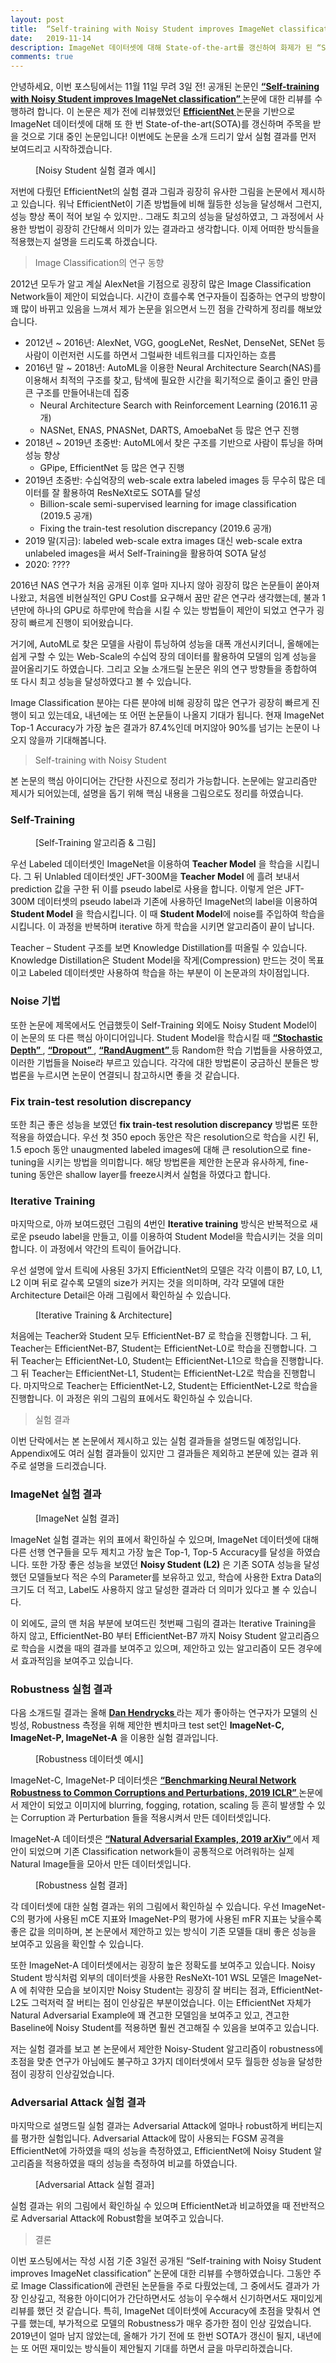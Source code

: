 ```yaml
---
layout: post
title:  “Self-training with Noisy Student improves ImageNet classification 논문 Review”
date:   2019-11-14
description: ImageNet 데이터셋에 대해 State-of-the-art를 갱신하여 화제가 된 “Self-training with Noisy Student improves ImageNet classification” 논문에 대한 리뷰를 수행하였습니다.
comments: true
---
```


안녕하세요, 이번 포스팅에서는 11월 11일 무려 3일 전! 공개된 논문인 
 <a href="https://arxiv.org/pdf/1911.04252.pdf" target="_blank"><b> “Self-training with Noisy Student improves ImageNet classification” </b></a> 
논문에 대한 리뷰를 수행하려 합니다. 이 논문은 제가 전에 리뷰했었던 
<a href="https://hoya012.github.io/blog/EfficientNet-review/" target="_blank"><b> EfficientNet </b></a>
논문을 기반으로 ImageNet 데이터셋에 대해 또 한 번 State-of-the-art(SOTA)를 갱신하며 주목을 받을 것으로 기대 중인 논문입니다! 이번에도 논문을 소개 드리기 앞서 실험 결과를 먼저 보여드리고 시작하겠습니다.

<figure>
	<img src="{{ '/assets/img/noisy_student/1.PNG' | prepend: site.baseurl }}" alt=""> 
	<figcaption> [Noisy Student 실험 결과 예시] </figcaption>
</figure> 
저번에 다뤘던 EfficientNet의 실험 결과 그림과 굉장히 유사한 그림을 논문에서 제시하고 있습니다. 워낙 EfficientNet이 기존 방법들에 비해 월등한 성능을 달성해서 그런지, 성능 향상 폭이 적어 보일 수 있지만.. 그래도 최고의 성능을 달성하였고, 그 과정에서 사용한 방법이 굉장히 간단해서 의미가 있는 결과라고 생각합니다. 이제 어떠한 방식들을 적용했는지 설명을 드리도록 하겠습니다.

<blockquote> Image Classification의 연구 동향 </blockquote>
2012년 모두가 알고 계실 AlexNet을 기점으로 굉장히 많은 Image Classification Network들이 제안이 되었습니다. 시간이 흐를수록 연구자들이 집중하는 연구의 방향이 꽤 많이 바뀌고 있음을 느껴서 제가 논문을 읽으면서 느낀 점을 간략하게 정리를 해보았습니다.

- 2012년 ~ 2016년: AlexNet, VGG, googLeNet, ResNet, DenseNet, SENet 등 사람이 이런저런 시도를 하면서 그럴싸한 네트워크를 디자인하는 흐름
- 2016년 말 ~ 2018년: AutoML을 이용한 Neural Architecture Search(NAS)를 이용해서 최적의 구조를 찾고, 탐색에 필요한 시간을 획기적으로 줄이고 줄인 만큼 큰 구조를 만들어내는데 집중
   - Neural Architecture Search with Reinforcement Learning (2016.11 공개)
   - NASNet, ENAS, PNASNet, DARTS, AmoebaNet 등 많은 연구 진행 
- 2018년 ~ 2019년 초중반: AutoML에서 찾은 구조를 기반으로 사람이 튜닝을 하며 성능 향상
   - GPipe, EfficientNet 등 많은 연구 진행
- 2019년 초중반: 수십억장의 web-scale extra labeled images 등 무수히 많은 데이터를 잘 활용하여 ResNeXt로도 SOTA를 달성
   - Billion-scale semi-supervised learning for image classification (2019.5 공개)
   - Fixing the train-test resolution discrepancy (2019.6 공개)
- 2019 말(지금): labeled web-scale extra images 대신 web-scale extra unlabeled images을 써서 Self-Training을 활용하여 SOTA 달성
- 2020: ????

2016년 NAS 연구가 처음 공개된 이후 얼마 지나지 않아 굉장히 많은 논문들이 쏟아져 나왔고, 처음엔 비현실적인 GPU Cost를 요구해서 꿈만 같은 연구라 생각했는데, 불과 1년만에 하나의 GPU로 하루만에 학습을 시킬 수 있는 방법들이 제안이 되었고 연구가 굉장히 빠르게 진행이 되어왔습니다. 

거기에, AutoML로 찾은 모델을 사람이 튜닝하여 성능을 대폭 개선시키더니, 올해에는 쉽게 구할 수 있는 Web-Scale의 수십억 장의 데이터를 활용하여 모델의 임계 성능을 끌어올리기도 하였습니다. 그리고 오늘 소개드릴 논문은 위의 연구 방향들을 종합하여 또 다시 최고 성능을 달성하였다고 볼 수 있습니다. 

Image Classification 분야는 다른 분야에 비해 굉장히 많은 연구가 굉장히 빠르게 진행이 되고 있는데요, 내년에는 또 어떤 논문들이 나올지 기대가 됩니다. 현재 ImageNet Top-1 Accuracy가 가장 높은 결과가 87.4%인데 머지않아 90%를 넘기는 논문이 나오지 않을까 기대해봅니다.

<blockquote> Self-training with Noisy Student </blockquote>
본 논문의 핵심 아이디어는 간단한 사진으로 정리가 가능합니다. 논문에는 알고리즘만 제시가 되어있는데, 설명을 돕기 위해 핵심 내용을 그림으로도 정리를 하였습니다.

### Self-Training
<figure>
	<img src="{{ '/assets/img/noisy_student/2.PNG' | prepend: site.baseurl }}" alt=""> 
	<figcaption> [Self-Training 알고리즘 & 그림] </figcaption>
</figure> 

우선 Labeled 데이터셋인 ImageNet을 이용하여 **Teacher Model** 을 학습을 시킵니다. 그 뒤 Unlabled 데이터셋인 JFT-300M을 **Teacher Model** 에 흘려 보내서 prediction 값을 구한 뒤 이를 pseudo label로 사용을 합니다. 이렇게 얻은 JFT-300M 데이터셋의 pseudo label과 기존에 사용하던 ImageNet의 label을 이용하여 **Student Model** 을 학습시킵니다. 이 때 **Student Model**에 noise를 주입하여 학습을 시킵니다. 이 과정을 반복하며 iterative 하게 학습을 시키면 알고리즘이 끝이 납니다. 

Teacher – Student 구조를 보면 Knowledge Distillation를 떠올릴 수 있습니다. Knowledge Distillation은 Student Model을 작게(Compression) 만드는 것이 목표이고 Labeled 데이터셋만 사용하여 학습을 하는 부분이 이 논문과의 차이점입니다. 

### Noise 기법

또한 논문에 제목에서도 언급했듯이 Self-Training 외에도 Noisy Student Model이 이 논문의 또 다른 핵심 아이디어입니다. Student Model을 학습시킬 때 
<a href="https://arxiv.org/pdf/1603.09382.pdf" target="_blank"><b> “Stochastic Depth” </b></a> 
,
<a href="http://jmlr.org/papers/volume15/srivastava14a.old/srivastava14a.pdf" target="_blank"><b> “Dropout” </b></a> 
,
<a href="https://arxiv.org/pdf/1909.13719.pdf" target="_blank"><b> “RandAugment” </b></a> 
등 Random한 학습 기법들을 사용하였고, 이러한 기법들을 Noise라 부르고 있습니다. 각각에 대한 방법론이 궁금하신 분들은 방법론을 누르시면 논문이 연결되니 참고하시면 좋을 것 같습니다.

### Fix train-test resolution discrepancy
또한 최근 좋은 성능을 보였던 **fix train-test resolution discrepancy** 방법론 또한 적용을 하였습니다. 우선 첫 350 epoch 동안은 작은 resolution으로 학습을 시킨 뒤, 1.5 epoch 동안 unaugmented labeled images에 대해 큰 resolution으로 fine-tuning을 시키는 방법을 의미합니다. 해당 방법론을 제안한 논문과 유사하게, fine-tuning 동안은 shallow layer를 freeze시켜서 실험을 하였다고 합니다. 

### Iterative Training
마지막으로, 아까 보여드렸던 그림의 4번인 **Iterative training** 방식은 반복적으로 새로운 pseudo label을 만들고, 이를 이용하여 Student Model을 학습시키는 것을 의미합니다. 이 과정에서 약간의 트릭이 들어갑니다. 

우선 설명에 앞서 트릭에 사용된 3가지 EfficientNet의 모델은 각각 이름이 B7, L0, L1, L2 이며 뒤로 갈수록 모델의 size가 커지는 것을 의미하며, 각각 모델에 대한 Architecture Detail은 아래 그림에서 확인하실 수 있습니다.

<figure>
	<img src="{{ '/assets/img/noisy_student/3.PNG' | prepend: site.baseurl }}" alt=""> 
	<figcaption> [Iterative Training & Architecture] </figcaption>
</figure> 

처음에는 Teacher와 Student 모두 EfficientNet-B7 로 학습을 진행합니다. 그 뒤, Teacher는 EfficientNet-B7, Student는 EfficientNet-L0로 학습을 진행합니다. 그 뒤 Teacher는 EfficientNet-L0, Student는 EfficientNet-L1으로 학습을 진행합니다. 그 뒤 Teacher는 EfficientNet-L1, Student는 EfficientNet-L2로 학습을 진행합니다. 마지막으로 Teacher는 EfficientNet-L2, Student는 EfficientNet-L2로 학습을 진행합니다. 이 과정은 위의 그림의 표에서도 확인하실 수 있습니다.

<blockquote> 실험 결과 </blockquote>
이번 단락에서는 본 논문에서 제시하고 있는 실험 결과들을 설명드릴 예정입니다. Appendix에도 여러 실험 결과들이 있지만 그 결과들은 제외하고 본문에 있는 결과 위주로 설명을 드리겠습니다.

### ImageNet 실험 결과
<figure>
	<img src="{{ '/assets/img/noisy_student/4.PNG' | prepend: site.baseurl }}" alt=""> 
	<figcaption> [ImageNet 실험 결과] </figcaption>
</figure> 

ImageNet 실험 결과는 위의 표에서 확인하실 수 있으며, ImageNet 데이터셋에 대해 다른 선행 연구들을 모두 제치고 가장 높은 Top-1, Top-5 Accuracy를 달성을 하였습니다. 또한 가장 좋은 성능을 보였던 **Noisy Student (L2)** 은 기존 SOTA 성능을 달성했던 모델들보다 적은 수의 Parameter를 보유하고 있고, 학습에 사용한 Extra Data의 크기도 더 적고, Label도 사용하지 않고 달성한 결과라 더 의미가 있다고 볼 수 있습니다. 

이 외에도, 글의 맨 처음 부분에 보여드린 첫번째 그림의 결과는 Iterative Training을 하지 않고, EfficientNet-B0 부터 EfficientNet-B7 까지 Noisy Student 알고리즘으로 학습을 시켰을 때의 결과를 보여주고 있으며, 제안하고 있는 알고리즘이 모든 경우에서 효과적임을 보여주고 있습니다. 

### Robustness 실험 결과
다음 소개드릴 결과는 올해 
<a href="https://people.eecs.berkeley.edu/~hendrycks/" target="_blank"><b> Dan Hendrycks </b></a>
라는 제가 좋아하는 연구자가 모델의 신빙성, Robustness 측정을 위해 제안한 벤치마크 test set인 **ImageNet-C, ImageNet-P, ImageNet-A** 을 이용한 실험 결과입니다.

<figure>
	<img src="{{ '/assets/img/noisy_student/7.PNG' | prepend: site.baseurl }}" alt=""> 
	<figcaption> [Robustness 데이터셋 예시] </figcaption>
</figure> 

ImageNet-C, ImageNet-P 데이터셋은 
<a href="https://arxiv.org/pdf/1903.12261.pdf" target="_blank"><b> “Benchmarking Neural Network Robustness to Common Corruptions and Perturbations, 2019 ICLR” </b></a>
논문에서 제안이 되었고 이미지에 blurring, fogging, rotation, scaling 등 흔히 발생할 수 있는 Corruption 과 Perturbation 들을 적용시켜서 만든 데이터셋입니다.

ImageNet-A 데이터셋은
<a href="https://arxiv.org/pdf/1907.07174.pdf" target="_blank"><b> “Natural Adversarial Examples, 2019 arXiv” </b></a>
에서 제안이 되었으며 기존 Classification network들이 공통적으로 어려워하는 실제 Natural Image들을 모아서 만든 데이터셋입니다. 

<figure>
	<img src="{{ '/assets/img/noisy_student/5.PNG' | prepend: site.baseurl }}" alt=""> 
	<figcaption> [Robustness 실험 결과] </figcaption>
</figure> 

각 데이터셋에 대한 실험 결과는 위의 그림에서 확인하실 수 있습니다. 우선 ImageNet-C의 평가에 사용된 mCE 지표와 ImageNet-P의 평가에 사용된 mFR 지표는 낮을수록 좋은 값을 의미하며, 본 논문에서 제안하고 있는 방식이 기존 모델들 대비 좋은 성능을 보여주고 있음을 확인할 수 있습니다. 

또한 ImageNet-A 데이터셋에서는 굉장히 높은 정확도를 보여주고 있습니다. Noisy Student 방식처럼 외부의 데이터셋을 사용한 ResNeXt-101 WSL 모델은 ImageNet-A 에 취약한 모습을 보이지만 Noisy Student는 굉장히 잘 버티는 점과, EfficientNet-L2도 그럭저럭 잘 버티는 점이 인상깊은 부분이었습니다. 이는 EfficientNet 자체가 Natural Adversarial Example에 꽤 견고한 모델임을 보여주고 있고, 견고한 Baseline에 Noisy Student를 적용하면 훨씬 견고해질 수 있음을 보여주고 있습니다.

저는 실험 결과를 보고 본 논문에서 제안한 Noisy-Student 알고리즘이 robustness에 초점을 맞춘 연구가 아님에도 불구하고 3가지 데이터셋에서 모두 월등한 성능을 달성한 점이 굉장히 인상깊었습니다. 

### Adversarial Attack 실험 결과
마지막으로 설명드릴 실험 결과는 Adversarial Attack에 얼마나 robust하게 버티는지를 평가한 실험입니다. Adversarial Attack에 많이 사용되는 FGSM 공격을 EfficientNet에 가하였을 때의 성능을 측정하였고, EfficientNet에 Noisy Student 알고리즘을 적용하였을 때의 성능을 측정하여 비교를 하였습니다. 

<figure>
	<img src="{{ '/assets/img/noisy_student/6.PNG' | prepend: site.baseurl }}" alt=""> 
	<figcaption> [Adversarial Attack 실험 결과] </figcaption>
</figure> 

실험 결과는 위의 그림에서 확인하실 수 있으며 EfficientNet과 비교하였을 때 전반적으로 Adversarial Attack에 Robust함을 보여주고 있습니다. 

<blockquote> 결론 </blockquote>
이번 포스팅에서는 작성 시점 기준 3일전 공개된 “Self-training with Noisy Student improves ImageNet classification” 논문에 대한 리뷰를 수행하였습니다. 그동안 주로 Image Classification에 관련된 논문들을 주로 다뤘었는데, 그 중에서도 결과가 가장 인상깊고, 적용한 아이디어가 간단하면서도 성능이 우수해서 신기하면서도 재미있게 리뷰를 했던 것 같습니다. 특히, ImageNet 데이터셋에 Accuracy에 초점을 맞춰서 연구를 했는데, 부가적으로 모델의 Robustness가 매우 증가한 점이 인상 깊었습니다. 2019년이 얼마 남지 않았는데, 올해가 가기 전에 또 한번 SOTA가 갱신이 될지, 내년에는 또 어떤 재미있는 방식들이 제안될지 기대를 하면서 글을 마무리하겠습니다.


